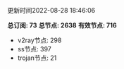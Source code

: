 更新时间2022-08-28 18:46:06

**总订阅: 73**
**总节点: 2638**
**有效节点: 716**
- v2ray节点: 298
- ss节点: 397
- trojan节点: 21
